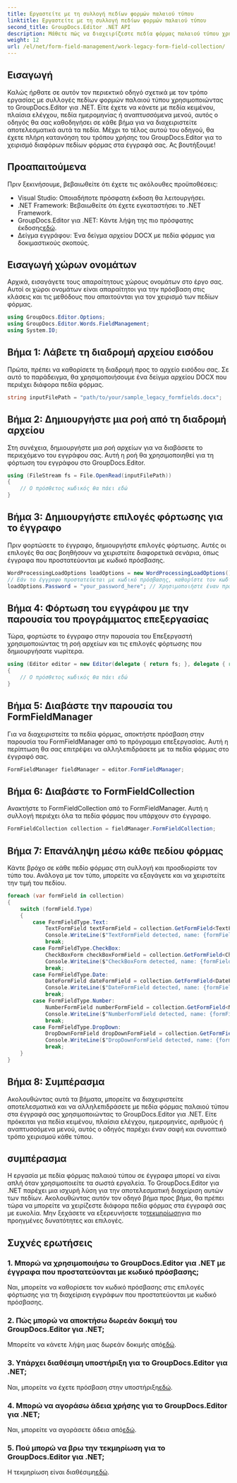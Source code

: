 ```yaml
---
title: Εργαστείτε με τη συλλογή πεδίων φορμών παλαιού τύπου
linktitle: Εργαστείτε με τη συλλογή πεδίων φορμών παλαιού τύπου
second_title: GroupDocs.Editor .NET API
description: Μάθετε πώς να διαχειρίζεστε πεδία φόρμας παλαιού τύπου χρησιμοποιώντας το GroupDocs.Editor για .NET με τον λεπτομερή οδηγό μας. Ιδανικό για χειρισμό πεδίων κειμένου, πλαισίων ελέγχου, ημερομηνίες και πολλά άλλα.
weight: 12
url: /el/net/form-field-management/work-legacy-form-field-collection/
---
```

## Εισαγωγή
Καλώς ήρθατε σε αυτόν τον περιεκτικό οδηγό σχετικά με τον τρόπο εργασίας με συλλογές πεδίων φορμών παλαιού τύπου χρησιμοποιώντας το GroupDocs.Editor για .NET. Είτε έχετε να κάνετε με πεδία κειμένου, πλαίσια ελέγχου, πεδία ημερομηνίας ή αναπτυσσόμενα μενού, αυτός ο οδηγός θα σας καθοδηγήσει σε κάθε βήμα για να διαχειριστείτε αποτελεσματικά αυτά τα πεδία. Μέχρι το τέλος αυτού του οδηγού, θα έχετε πλήρη κατανόηση του τρόπου χρήσης του GroupDocs.Editor για το χειρισμό διαφόρων πεδίων φόρμας στα έγγραφά σας. Ας βουτήξουμε!
## Προαπαιτούμενα
Πριν ξεκινήσουμε, βεβαιωθείτε ότι έχετε τις ακόλουθες προϋποθέσεις:
- Visual Studio: Οποιαδήποτε πρόσφατη έκδοση θα λειτουργήσει.
- .NET Framework: Βεβαιωθείτε ότι έχετε εγκαταστήσει το .NET Framework.
-  GroupDocs.Editor για .NET: Κάντε λήψη της πιο πρόσφατης έκδοσης[εδώ](https://releases.groupdocs.com/editor/net/).
- Δείγμα εγγράφου: Ένα δείγμα αρχείου DOCX με πεδία φόρμας για δοκιμαστικούς σκοπούς.
## Εισαγωγή χώρων ονομάτων
Αρχικά, εισαγάγετε τους απαραίτητους χώρους ονομάτων στο έργο σας. Αυτοί οι χώροι ονομάτων είναι απαραίτητοι για την πρόσβαση στις κλάσεις και τις μεθόδους που απαιτούνται για τον χειρισμό των πεδίων φόρμας.
```csharp
using GroupDocs.Editor.Options;
using GroupDocs.Editor.Words.FieldManagement;
using System.IO;
```
## Βήμα 1: Λάβετε τη διαδρομή αρχείου εισόδου
Πρώτα, πρέπει να καθορίσετε τη διαδρομή προς το αρχείο εισόδου σας. Σε αυτό το παράδειγμα, θα χρησιμοποιήσουμε ένα δείγμα αρχείου DOCX που περιέχει διάφορα πεδία φόρμας.
```csharp
string inputFilePath = "path/to/your/sample_legacy_formfields.docx";
```
## Βήμα 2: Δημιουργήστε μια ροή από τη διαδρομή αρχείου
Στη συνέχεια, δημιουργήστε μια ροή αρχείων για να διαβάσετε το περιεχόμενο του εγγράφου σας. Αυτή η ροή θα χρησιμοποιηθεί για τη φόρτωση του εγγράφου στο GroupDocs.Editor.
```csharp
using (FileStream fs = File.OpenRead(inputFilePath))
{
    // Ο πρόσθετος κωδικός θα πάει εδώ
}
```
## Βήμα 3: Δημιουργήστε επιλογές φόρτωσης για το έγγραφο
Πριν φορτώσετε το έγγραφο, δημιουργήστε επιλογές φόρτωσης. Αυτές οι επιλογές θα σας βοηθήσουν να χειριστείτε διαφορετικά σενάρια, όπως έγγραφα που προστατεύονται με κωδικό πρόσβασης.
```csharp
WordProcessingLoadOptions loadOptions = new WordProcessingLoadOptions();
// Εάν το έγγραφο προστατεύεται με κωδικό πρόσβασης, καθορίστε τον κωδικό πρόσβασης
loadOptions.Password = "your_password_here"; // Χρησιμοποιήστε έναν πραγματικό κωδικό πρόσβασης εάν είναι απαραίτητο
```
## Βήμα 4: Φόρτωση του εγγράφου με την παρουσία του προγράμματος επεξεργασίας
Τώρα, φορτώστε το έγγραφο στην παρουσία του Επεξεργαστή χρησιμοποιώντας τη ροή αρχείων και τις επιλογές φόρτωσης που δημιουργήσατε νωρίτερα.
```csharp
using (Editor editor = new Editor(delegate { return fs; }, delegate { return loadOptions; }))
{
    // Ο πρόσθετος κωδικός θα πάει εδώ
}
```
## Βήμα 5: Διαβάστε την παρουσία του FormFieldManager
Για να διαχειριστείτε τα πεδία φόρμας, αποκτήστε πρόσβαση στην παρουσία του FormFieldManager από το πρόγραμμα επεξεργασίας. Αυτή η περίπτωση θα σας επιτρέψει να αλληλεπιδράσετε με τα πεδία φόρμας στο έγγραφό σας.
```csharp
FormFieldManager fieldManager = editor.FormFieldManager;
```
## Βήμα 6: Διαβάστε το FormFieldCollection
Ανακτήστε το FormFieldCollection από το FormFieldManager. Αυτή η συλλογή περιέχει όλα τα πεδία φόρμας που υπάρχουν στο έγγραφο.
```csharp
FormFieldCollection collection = fieldManager.FormFieldCollection;
```
## Βήμα 7: Επανάληψη μέσω κάθε πεδίου φόρμας
Κάντε βρόχο σε κάθε πεδίο φόρμας στη συλλογή και προσδιορίστε τον τύπο του. Ανάλογα με τον τύπο, μπορείτε να εξαγάγετε και να χειριστείτε την τιμή του πεδίου.
```csharp
foreach (var formField in collection)
{
    switch (formField.Type)
    {
        case FormFieldType.Text:
            TextFormField textFormField = collection.GetFormField<TextFormField>(formField.Name);
            Console.WriteLine($"TextFormField detected, name: {formField.Name}, value: {textFormField.Value}");
            break;
        case FormFieldType.CheckBox:
            CheckBoxForm checkBoxFormField = collection.GetFormField<CheckBoxForm>(formField.Name);
            Console.WriteLine($"CheckBoxForm detected, name: {formField.Name}, value: {checkBoxFormField.Value}");
            break;
        case FormFieldType.Date:
            DateFormField dateFormField = collection.GetFormField<DateFormField>(formField.Name);
            Console.WriteLine($"DateFormField detected, name: {formField.Name}, value: {dateFormField.Value}");
            break;
        case FormFieldType.Number:
            NumberFormField numberFormField = collection.GetFormField<NumberFormField>(formField.Name);
            Console.WriteLine($"NumberFormField detected, name: {formField.Name}, value: {numberFormField.Value}");
            break;
        case FormFieldType.DropDown:
            DropDownFormField dropDownFormField = collection.GetFormField<DropDownFormField>(formField.Name);
            Console.WriteLine($"DropDownFormField detected, name: {formField.Name}, value selected: {dropDownFormField.Value[dropDownFormField.SelectedIndex]}");
            break;
    }
}
```
## Βήμα 8: Συμπέρασμα
Ακολουθώντας αυτά τα βήματα, μπορείτε να διαχειριστείτε αποτελεσματικά και να αλληλεπιδράσετε με πεδία φόρμας παλαιού τύπου στα έγγραφά σας χρησιμοποιώντας το GroupDocs.Editor για .NET. Είτε πρόκειται για πεδία κειμένου, πλαίσια ελέγχου, ημερομηνίες, αριθμούς ή αναπτυσσόμενα μενού, αυτός ο οδηγός παρέχει έναν σαφή και συνοπτικό τρόπο χειρισμού κάθε τύπου.
## συμπέρασμα
 Η εργασία με πεδία φόρμας παλαιού τύπου σε έγγραφα μπορεί να είναι απλή όταν χρησιμοποιείτε τα σωστά εργαλεία. Το GroupDocs.Editor για .NET παρέχει μια ισχυρή λύση για την αποτελεσματική διαχείριση αυτών των πεδίων. Ακολουθώντας αυτόν τον οδηγό βήμα προς βήμα, θα πρέπει τώρα να μπορείτε να χειρίζεστε διάφορα πεδία φόρμας στα έγγραφά σας με ευκολία. Μην ξεχάσετε να εξερευνήσετε το[τεκμηρίωση](https://tutorials.groupdocs.com/editor/net/)για πιο προηγμένες δυνατότητες και επιλογές.
## Συχνές ερωτήσεις
### 1. Μπορώ να χρησιμοποιήσω το GroupDocs.Editor για .NET με έγγραφα που προστατεύονται με κωδικό πρόσβασης;
Ναι, μπορείτε να καθορίσετε τον κωδικό πρόσβασης στις επιλογές φόρτωσης για τη διαχείριση εγγράφων που προστατεύονται με κωδικό πρόσβασης.
### 2. Πώς μπορώ να αποκτήσω δωρεάν δοκιμή του GroupDocs.Editor για .NET;
 Μπορείτε να κάνετε λήψη μιας δωρεάν δοκιμής από[εδώ](https://releases.groupdocs.com/).
### 3. Υπάρχει διαθέσιμη υποστήριξη για το GroupDocs.Editor για .NET;
 Ναι, μπορείτε να έχετε πρόσβαση στην υποστήριξη[εδώ](https://forum.groupdocs.com/c/editor/20).
### 4. Μπορώ να αγοράσω άδεια χρήσης για το GroupDocs.Editor για .NET;
 Ναι, μπορείτε να αγοράσετε άδεια από[εδώ](https://purchase.groupdocs.com/buy).
### 5. Πού μπορώ να βρω την τεκμηρίωση για το GroupDocs.Editor για .NET;
Η τεκμηρίωση είναι διαθέσιμη[εδώ](https://tutorials.groupdocs.com/editor/net/).